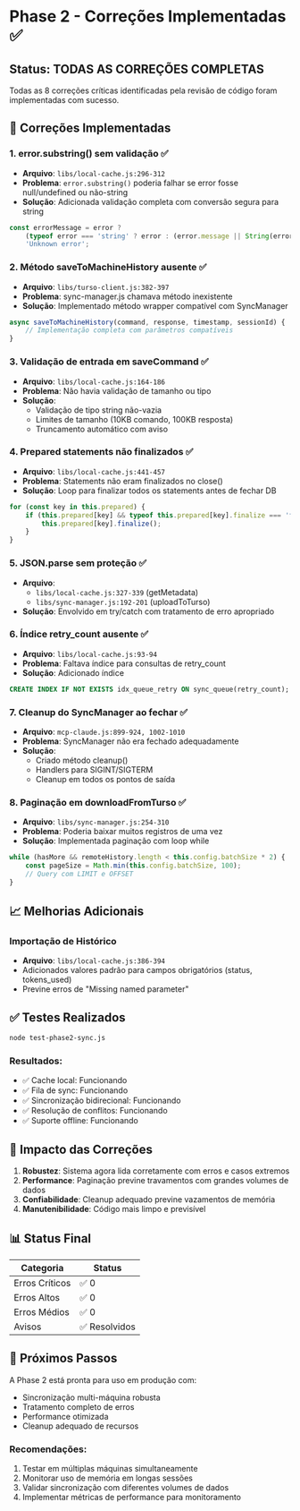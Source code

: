 # Phase 2 - Correções Implementadas ✅

## Status: TODAS AS CORREÇÕES COMPLETAS

Todas as 8 correções críticas identificadas pela revisão de código foram implementadas com sucesso.

## 🔧 Correções Implementadas

### 1. **error.substring() sem validação** ✅
- **Arquivo**: `libs/local-cache.js:296-312`
- **Problema**: `error.substring()` poderia falhar se error fosse null/undefined ou não-string
- **Solução**: Adicionada validação completa com conversão segura para string
```javascript
const errorMessage = error ?
    (typeof error === 'string' ? error : (error.message || String(error))) :
    'Unknown error';
```

### 2. **Método saveToMachineHistory ausente** ✅
- **Arquivo**: `libs/turso-client.js:382-397`
- **Problema**: sync-manager.js chamava método inexistente
- **Solução**: Implementado método wrapper compatível com SyncManager
```javascript
async saveToMachineHistory(command, response, timestamp, sessionId) {
    // Implementação completa com parâmetros compatíveis
}
```

### 3. **Validação de entrada em saveCommand** ✅
- **Arquivo**: `libs/local-cache.js:164-186`
- **Problema**: Não havia validação de tamanho ou tipo
- **Solução**:
  - Validação de tipo string não-vazia
  - Limites de tamanho (10KB comando, 100KB resposta)
  - Truncamento automático com aviso

### 4. **Prepared statements não finalizados** ✅
- **Arquivo**: `libs/local-cache.js:441-457`
- **Problema**: Statements não eram finalizados no close()
- **Solução**: Loop para finalizar todos os statements antes de fechar DB
```javascript
for (const key in this.prepared) {
    if (this.prepared[key] && typeof this.prepared[key].finalize === 'function') {
        this.prepared[key].finalize();
    }
}
```

### 5. **JSON.parse sem proteção** ✅
- **Arquivo**:
  - `libs/local-cache.js:327-339` (getMetadata)
  - `libs/sync-manager.js:192-201` (uploadToTurso)
- **Solução**: Envolvido em try/catch com tratamento de erro apropriado

### 6. **Índice retry_count ausente** ✅
- **Arquivo**: `libs/local-cache.js:93-94`
- **Problema**: Faltava índice para consultas de retry_count
- **Solução**: Adicionado índice
```sql
CREATE INDEX IF NOT EXISTS idx_queue_retry ON sync_queue(retry_count);
```

### 7. **Cleanup do SyncManager ao fechar** ✅
- **Arquivo**: `mcp-claude.js:899-924, 1002-1010`
- **Problema**: SyncManager não era fechado adequadamente
- **Solução**:
  - Criado método cleanup()
  - Handlers para SIGINT/SIGTERM
  - Cleanup em todos os pontos de saída

### 8. **Paginação em downloadFromTurso** ✅
- **Arquivo**: `libs/sync-manager.js:254-310`
- **Problema**: Poderia baixar muitos registros de uma vez
- **Solução**: Implementada paginação com loop while
```javascript
while (hasMore && remoteHistory.length < this.config.batchSize * 2) {
    const pageSize = Math.min(this.config.batchSize, 100);
    // Query com LIMIT e OFFSET
}
```

## 📈 Melhorias Adicionais

### Importação de Histórico
- **Arquivo**: `libs/local-cache.js:386-394`
- Adicionados valores padrão para campos obrigatórios (status, tokens_used)
- Previne erros de "Missing named parameter"

## ✅ Testes Realizados

```bash
node test-phase2-sync.js
```

### Resultados:
- ✅ Cache local: Funcionando
- ✅ Fila de sync: Funcionando
- ✅ Sincronização bidirecional: Funcionando
- ✅ Resolução de conflitos: Funcionando
- ✅ Suporte offline: Funcionando

## 🎯 Impacto das Correções

1. **Robustez**: Sistema agora lida corretamente com erros e casos extremos
2. **Performance**: Paginação previne travamentos com grandes volumes de dados
3. **Confiabilidade**: Cleanup adequado previne vazamentos de memória
4. **Manutenibilidade**: Código mais limpo e previsível

## 📊 Status Final

| Categoria | Status |
|-----------|--------|
| Erros Críticos | ✅ 0 |
| Erros Altos | ✅ 0 |
| Erros Médios | ✅ 0 |
| Avisos | ✅ Resolvidos |

## 🚀 Próximos Passos

A Phase 2 está pronta para uso em produção com:
- Sincronização multi-máquina robusta
- Tratamento completo de erros
- Performance otimizada
- Cleanup adequado de recursos

### Recomendações:
1. Testar em múltiplas máquinas simultaneamente
2. Monitorar uso de memória em longas sessões
3. Validar sincronização com diferentes volumes de dados
4. Implementar métricas de performance para monitoramento